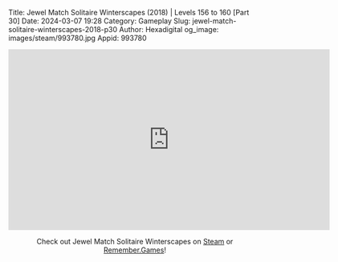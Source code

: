 Title: Jewel Match Solitaire Winterscapes (2018) | Levels 156 to 160 [Part 30]
Date: 2024-03-07 19:28
Category: Gameplay
Slug: jewel-match-solitaire-winterscapes-2018-p30
Author: Hexadigital
og_image: images/steam/993780.jpg
Appid: 993780

<center><iframe src="https://www.youtube.com/embed/ZucWZSIUCII?feature=oembed" allow="accelerometer; autoplay; encrypted-media; gyroscope; picture-in-picture" width="640" height="360" frameborder="0"></iframe>

Check out Jewel Match Solitaire Winterscapes on [Steam](https://store.steampowered.com/app/993780/?curator_clanid=34633900) or [Remember.Games](https://remember.games/game/8077/jewel-match-solitaire-winterscapes/)!</center>